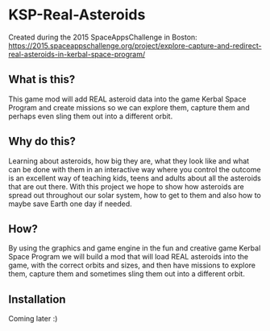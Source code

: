# KSP-Real-Asteroids

Created during the 2015 SpaceAppsChallenge in Boston: https://2015.spaceappschallenge.org/project/explore-capture-and-redirect-real-asteroids-in-kerbal-space-program/

## What is this?

This game mod will add REAL asteroid data into the game Kerbal Space Program and create missions so we can explore them, capture them and perhaps even sling them out into a different orbit.

## Why do this?

Learning about asteroids, how big they are, what they look like and what can be done with them in an interactive way where you control the outcome is an excellent way of teaching kids, teens and adults about all the asteroids that are out there. With this project we hope to show how asteroids are spread out throughout our solar system, how to get to them and also how to maybe save Earth one day if needed.

## How?

By using the graphics and game engine in the fun and creative game Kerbal Space Program we will build a mod that will load REAL asteroids into the game, with the correct orbits and sizes, and then have missions to explore them, capture them and sometimes sling them out into a different orbit.

## Installation

Coming later :)
